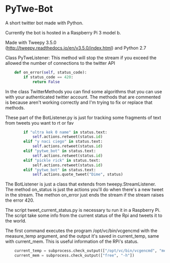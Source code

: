 # PyTwe-Bot
A short twitter bot made with Python.

Currently the bot is hosted in a Raspberry Pi 3 model b. 

Made with Tweepy 3.5.0 (http://tweepy.readthedocs.io/en/v3.5.0/index.html) and Python 2.7




Class PyTweListener: This method will stop the stream if you exceed the allowed the number of connections to the twitter API
```python
    def on_error(self, status_code):
        if status_code == 420:
            return False
```

In the class TwitterMethods you can find some algorithms that you can use with your authenticated twitter account.
The methods that are commented is because aren't working correctly and I'm trying to fix or replace that methods.


These part of the BotListener.py is just for tracking some fragments of text from tweets you want to rt or fav
```python
        if "ultra kek 0 name" in status.text:
            self.actions.retweet(status.id)
        elif "y naci ciego" in status.text:
            self.actions.retweet(status.id)
        elif "pytwe_bot" in status.text:
            self.actions.retweet(status.id)
        elif "pickle rick" in status.text:
            self.actions.retweet(status.id)
        elif "pytwe_bot" in status.text:
            self.actions.quote_tweet("Dime", status)
```
The BotListener is just a class that extends from tweepy.StreamListener. The method on_status is just the actions you'll do when there's a new tweet in the stream. The methon on_error just ends the stream if the stream raises the error 420.


The script tweet_current_status.py is necessary tu run it in a Raspberry Pi. The script take some info from the current status of the Rpi and tweets it to the world.

The first command executes the program /opt/vc/bin/vcgencmd with the measure_temp argument, and the output it's saved in current_temp, same with current_mem. This is useful information of the RPi's status.
```python
    current_temp = subprocess.check_output(["/opt/vc/bin/vcgencmd", "measure_temp"])
    current_mem = subprocess.check_output(["free", "-h"])

